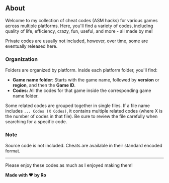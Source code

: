 ## About

Welcome to my collection of cheat codes (ASM hacks) for various games across multiple platforms. Here, you'll find a variety of codes, including quality of life, efficiency, crazy, fun, useful, and more - all made by me! 

Private codes are usually not included, however, over time, some are eventually released here.

### Organization

Folders are organized by platform. Inside each platform folder, you'll find:

- **Game name folder**: Starts with the game name, followed by **version** or **region**, and then the **Game ID**.
- **Codes:** All the codes for that game inside the corresponding game name folder.

Some related codes are grouped together in single files. If a file name includes ```... Codes (X Codes)```, it contains multiple related codes (where X is the number of codes in that file). Be sure to review the file carefully when searching for a specific code.

### Note

Source code is not included. Cheats are available in their standard encoded format.

---

Please enjoy these codes as much as I enjoyed making them!

**Made with ❤️ by Ro**